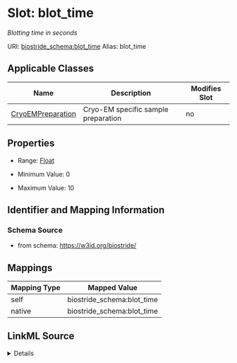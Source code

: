 

# Slot: blot_time 


_Blotting time in seconds_





URI: [biostride_schema:blot_time](https://w3id.org/biostride/schema/blot_time)
Alias: blot_time

<!-- no inheritance hierarchy -->





## Applicable Classes

| Name | Description | Modifies Slot |
| --- | --- | --- |
| [CryoEMPreparation](CryoEMPreparation.md) | Cryo-EM specific sample preparation |  no  |






## Properties

* Range: [Float](Float.md)

* Minimum Value: 0

* Maximum Value: 10




## Identifier and Mapping Information






### Schema Source


* from schema: https://w3id.org/biostride/




## Mappings

| Mapping Type | Mapped Value |
| ---  | ---  |
| self | biostride_schema:blot_time |
| native | biostride_schema:blot_time |




## LinkML Source

<details>
```yaml
name: blot_time
description: Blotting time in seconds
from_schema: https://w3id.org/biostride/
rank: 1000
alias: blot_time
owner: CryoEMPreparation
domain_of:
- CryoEMPreparation
range: float
minimum_value: 0.5
maximum_value: 10.0

```
</details>